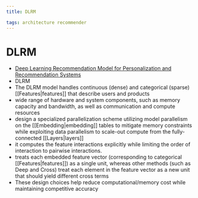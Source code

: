 ```yaml
---
title: DLRM

tags: architecture recommender
---
```


# DLRM
- [Deep Learning Recommendation Model for Personalization and Recommendation Systems](https://arxiv.org/abs/1906.00091)
- DLRM
- The DLRM model handles continuous (dense) and categorical (sparse) [[Features|features]] that describe users and products
- wide range of hardware and system components, such as memory capacity and bandwidth, as well as communication and compute resources
- design a specialized parallelization scheme utilizing model parallelism on the [[Embedding|embedding]] tables to mitigate memory constraints while exploiting data parallelism to scale-out compute from the fully-connected [[Layers|layers]]
- it computes the feature interactions explicitly while limiting the order of interaction to pairwise interactions.
- treats each embedded feature vector (corresponding to categorical [[Features|features]]) as a single unit, whereas other methods (such as Deep and Cross) treat each element in the feature vector as a new unit that should yield different cross terms
- These design choices help reduce computational/memory cost while maintaining competitive accuracy














